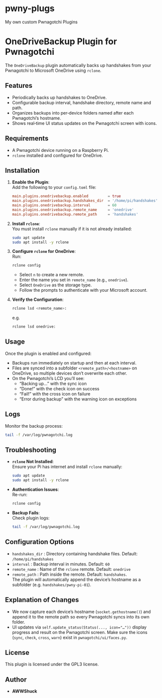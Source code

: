 # pwny-plugs
My own custom Pwnagotchi Plugins

# OneDriveBackup Plugin for Pwnagotchi

The `OneDriveBackup` plugin automatically backs up handshakes from your Pwnagotchi to Microsoft OneDrive using `rclone`.

## Features
- Periodically backs up handshakes to OneDrive.
- Configurable backup interval, handshake directory, remote name and path.
- Organizes backups into per‑device folders named after each Pwnagotchi’s hostname.
- Shows real‑time UI status updates on the Pwnagotchi screen with icons.

## Requirements
- A Pwnagotchi device running on a Raspberry Pi.
- `rclone` installed and configured for OneDrive.

## Installation
1. **Enable the Plugin**:  
   Add the following to your `config.toml` file:
   ```toml
   main.plugins.onedrivebackup.enabled         = true
   main.plugins.onedrivebackup.handshakes_dir  = '/home/pi/handshakes'
   main.plugins.onedrivebackup.interval        = 60
   main.plugins.onedrivebackup.remote_name     = 'onedrive'
   main.plugins.onedrivebackup.remote_path     = 'handshakes'
   ```

2. **Install `rclone`**:  
   You must install `rclone` manually if it is not already installed:
   ```bash
   sudo apt update
   sudo apt install -y rclone
   ```

3. **Configure `rclone` for OneDrive**:  
   Run:
   ```bash
   rclone config
   ```
   - Select `n` to create a new remote.  
   - Enter the name you set in `remote_name` (e.g., `onedrive`).  
   - Select `OneDrive` as the storage type.  
   - Follow the prompts to authenticate with your Microsoft account.

4. **Verify the Configuration**:  
   ```bash
   rclone lsd <remote_name>:
   ```
   e.g.
   ```bash
   rclone lsd onedrive:
   ```

## Usage
Once the plugin is enabled and configured:
- Backups run immediately on startup and then at each interval.
- Files are synced into a subfolder `<remote_path>/<hostname>` on OneDrive, so multiple devices don’t overwrite each other.
- On the Pwnagotchi’s LCD you’ll see:
  * “Backing up…” with the sync icon  
  * “Done!” with the check icon on success  
  * “Fail!” with the cross icon on failure  
  * “Error during backup” with the warning icon on exceptions

## Logs
Monitor the backup process:
```bash
tail -f /var/log/pwnagotchi.log
```

## Troubleshooting
- **`rclone` Not Installed**:  
  Ensure your Pi has internet and install `rclone` manually:
  ```bash
  sudo apt update
  sudo apt install -y rclone
  ```
- **Authentication Issues**:  
  Re-run:
  ```bash
  rclone config
  ```
- **Backup Fails**:  
  Check plugin logs:
  ```bash
  tail -f /var/log/pwnagotchi.log
  ```

## Configuration Options
- `handshakes_dir`  : Directory containing handshake files. Default: `/home/pi/handshakes`
- `interval`        : Backup interval in minutes. Default: `60`
- `remote_name`     : Name of the `rclone` remote. Default: `onedrive`
- `remote_path`     : Path inside the remote. Default: `handshakes`.  
  The plugin will automatically append the device’s hostname as a subfolder (e.g. `handshakes/pwny‑pi-01`).

## Explanation of Changes
- We now capture each device’s hostname (`socket.gethostname()`) and append it to the remote path so every Pwnagotchi syncs into its own folder.
- UI updates via `self.update_status(Status(..., icon="…"))` display progress and result on the Pwnagotchi screen. Make sure the icons (`sync`, `check`, `cross`, `warn`) exist in `pwnagotchi/ui/faces.py`.

## License
This plugin is licensed under the GPL3 license.

## Author
- **AWWShuck**
